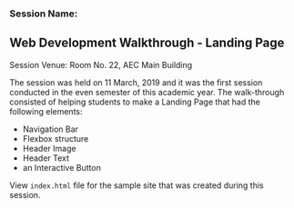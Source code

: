 ### Session Name: 
## Web Development Walkthrough - Landing Page

Session Venue: Room No. 22, AEC Main Building

The session was held on 11 March, 2019 and it was the first session conducted in the even semester of this academic year. The walk-through consisted of helping students to make a Landing Page that had the following elements:

* Navigation Bar
* Flexbox structure
* Header Image
* Header Text
* an Interactive Button

View `index.html` file for the sample site that was created during this session.

 

